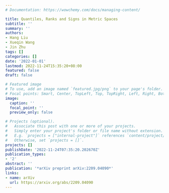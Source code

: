 ```yaml
---
# Documentation: https://wowchemy.com/docs/managing-content/

title: Quantiles, Ranks and Signs in Metric Spaces
subtitle: ''
summary: ''
authors:
- Hang Liu
- Xueqin Wang
- Jin Zhu
tags: []
categories: []
date: '2022-01-01'
lastmod: 2022-11-24T15:35:20+08:00
featured: false
draft: false

# Featured image
# To use, add an image named `featured.jpg/png` to your page's folder.
# Focal points: Smart, Center, TopLeft, Top, TopRight, Left, Right, BottomLeft, Bottom, BottomRight.
image:
  caption: ''
  focal_point: ''
  preview_only: false

# Projects (optional).
#   Associate this post with one or more of your projects.
#   Simply enter your project's folder or file name without extension.
#   E.g. `projects = ["internal-project"]` references `content/project/deep-learning/index.md`.
#   Otherwise, set `projects = []`.
projects: []
publishDate: '2022-11-24T07:35:20.202670Z'
publication_types:
- '2'
abstract: ''
publication: '*arXiv preprint arXiv:2209.04090*'
links:
- name: arXiv
  url: https://arxiv.org/abs/2209.04090
---
```

